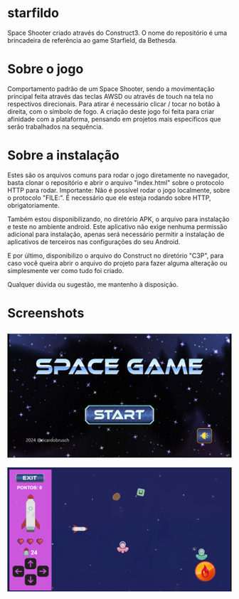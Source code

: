 # starfildo
Space Shooter criado através do Construct3. O nome do repositório é uma brincadeira de referência ao game Starfield, da Bethesda.

# Sobre o jogo
Comportamento padrão de um Space Shooter, sendo a movimentação principal feita através das teclas AWSD ou através de touch na tela no respectivos direcionais. Para atirar é necessário clicar / tocar no botão à direita, com o símbolo de fogo. A criação deste jogo foi feita para criar afinidade com a plataforma, pensando em projetos mais específicos que serão trabalhados na sequência.

# Sobre a instalação
Estes são os arquivos comuns para rodar o jogo diretamente no navegador, basta clonar o repositório e abrir o arquivo "index.html" sobre o protocolo HTTP para rodar. Importante: Não é possível rodar o jogo localmente, sobre o protocolo "FILE:". É necessário que ele esteja rodando sobre HTTP, obrigatoriamente.

Também estou disponibilizando, no diretório APK, o arquivo para instalação e teste no ambiente android. Este aplicativo não exige nenhuma permissão adicional para instalação, apenas será necessário permitir a instalação de aplicativos de terceiros nas configurações do seu Android. 

E por último, disponibilizo o arquivo do Construct no diretório "C3P", para caso você queira abrir o arquivo do projeto para fazer alguma alteração ou simplesmente ver como tudo foi criado.

Qualquer dúvida ou sugestão, me mantenho à disposição. 

# Screenshots
![Starfildo 001](/screenshots/starfildo_001.png)
------------
![Starfildo 002](/screenshots/starfildo_002.png)


